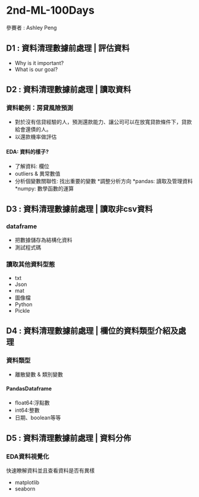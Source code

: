 # 2nd-ML-100Days
參賽者 : Ashley Peng

## D1 : 資料清理數據前處理 | 評估資料
 - Why is it important?
 - What is our goal?
 
## D2 : 資料清理數據前處理 | 讀取資料
### 資料範例：房貸風險預測
 - 對於沒有信貸經驗的人，預測還款能力、讓公司可以在放寬貸款條件下，貸款給會還債的人。
 - 以還款機率做評估
#### EDA: 資料的樣子?
 - 了解資料: 欄位
 - outliers & 異常數值
 - 分析個變數關聯性: 找出重要的變數
*調整分析方向
*pandas: 讀取及管理資料
*numpy: 數學函數的運算

 ## D3 : 資料清理數據前處理 | 讀取非csv資料
 ### dataframe
  - 把數據儲存為結構化資料
  - 測試程式碼
 ### 讀取其他資料型態
  - txt
  - Json
  - mat
  - 圖像檔
  - Python
  - Pickle
 
 ## D4 : 資料清理數據前處理 | 欄位的資料類型介紹及處理
 ### 資料類型
  - 離散變數 & 類別變數
 #### PandasDataframe
  - float64:浮點數
  - int64:整數
  - 日期、boolean等等
 
 ## D5 :  資料清理數據前處理 | 資料分佈
 ### EDA資料視覺化
 快速瞭解資料並且查看資料是否有異樣
 - matplotlib
 - seaborn
 
